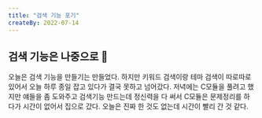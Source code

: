 ```yaml
---
title: "검색 기능 포기"
createBy: 2022-07-14
---
```


## 검색 기능은 나중으로 🎪
오늘은 검색 기능을 만들기는 만들었다. 하지만 키워드 검색이랑 테마 검색이 따로따로 있어서 오늘 하루 종일 잡고 있다가 결국 못하고 넘어갔다. 저녁에는 C모듈을 풀려고 했지만 얘들을 좀 도와주고 검색기능 만드는데 정신력을 다 써서 C모듈은 문제정리를 하다가 시간이 없어서 집으로 갔다. 오늘은 진짜 한 것도 없는데 시간이 빨리 간 것 같다.